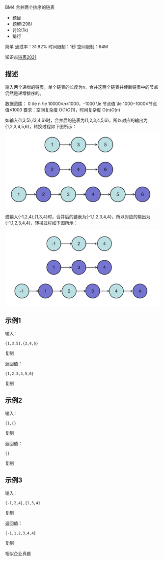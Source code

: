 BM4 合并两个排序的链表







- 题目
- 题解(298)
- 讨论(1k)
- 排行

简单 通过率：31.82% 时间限制：1秒 空间限制：64M

知识点[链表](https://www.nowcoder.com/exam/oj?page=1&tab=算法篇&topicId=295?tag=580)[2021](https://www.nowcoder.com/exam/oj?page=1&tab=算法篇&topicId=295?tag=10059)

## 描述

输入两个递增的链表，单个链表的长度为n，合并这两个链表并使新链表中的节点仍然是递增排序的。

数据范围： 0 \le n \le 10000≤*n*≤1000，-1000 \le 节点值 \le 1000−1000≤节点值≤1000
要求：空间复杂度 O(1)*O*(1)，时间复杂度 O(n)*O*(*n*)

如输入{1,3,5},{2,4,6}时，合并后的链表为{1,2,3,4,5,6}，所以对应的输出为{1,2,3,4,5,6}，转换过程如下图所示：

![img](MarkDownImages/BM4.assets/09DD8C2662B96CE14928333F055C5580.png)

或输入{-1,2,4},{1,3,4}时，合并后的链表为{-1,1,2,3,4,4}，所以对应的输出为{-1,1,2,3,4,4}，转换过程如下图所示：

![img](MarkDownImages/BM4.assets/8266E4BFEDA1BD42D8F9794EB4EA0A13.png)

## 示例1

输入：

```
{1,3,5},{2,4,6}
```

复制

返回值：

```
{1,2,3,4,5,6}
```

复制

## 示例2

输入：

```
{},{}
```

复制

返回值：

```
{}
```

复制

## 示例3

输入：

```
{-1,2,4},{1,3,4}
```

复制

返回值：

```
{-1,1,2,3,4,4}
```

复制

相似企业真题